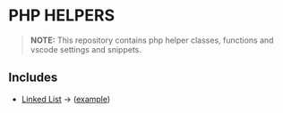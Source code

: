 # PHP HELPERS

> **NOTE:** This repository contains php helper classes, functions and vscode settings and snippets.

## Includes

* [Linked List](src/LinkedList/LinkedList.php) -> ([example](examples/linked_list.php))


